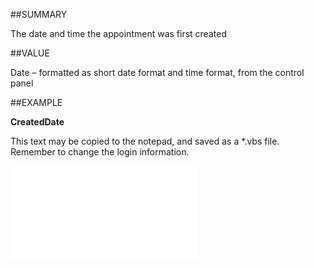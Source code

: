 
##SUMMARY

The date and time the appointment was first created


##VALUE

Date – formatted as short date format and time format, from the control panel


##EXAMPLE

**CreatedDate**

This text may be copied to the notepad, and saved as a *.vbs file. Remember to change the login information.

![](..\..\Examples\vbs\SODocument.CreatedDate.vbs.txt)

